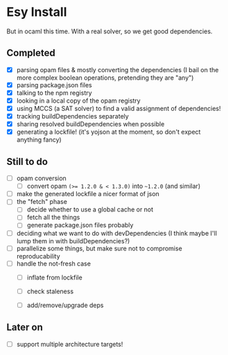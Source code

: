 # Esy Install

But in ocaml this time. With a real solver, so we get good dependencies.

## Completed

- [x] parsing opam files & mostly converting the dependencies (I bail on the more complex boolean operations, pretending they are "any")
- [x] parsing package.json files
- [x] talking to the npm registry
- [x] looking in a local copy of the opam registry
- [x] using MCCS (a SAT solver) to find a valid assignment of dependencies!
- [x] tracking buildDependencies separately
- [x] sharing resolved buildDependencies when possible
- [x] generating a lockfile! (it's yojson at the moment, so don't expect anything fancy)

## Still to do

- [ ] opam conversion
    - [ ] convert opam `(>= 1.2.0 & < 1.3.0)` into `~1.2.0` (and similar)
- [ ] make the generated lockfile a nicer format of json
- [ ] the "fetch" phase
    - [ ] decide whether to use a global cache or not
    - [ ] fetch all the things
    - [ ] generate package.json files probably
- [ ] deciding what we want to do with devDependencies (I think maybe I'll lump them in with buildDependencies?)
- [ ] parallelize some things, but make sure not to compromise reproducability
- [ ] handle the not-fresh case
    - [ ] inflate from lockfile
    - [ ] check staleness
    - [ ] add/remove/upgrade deps


## Later on

- [ ] support multiple architecture targets!
